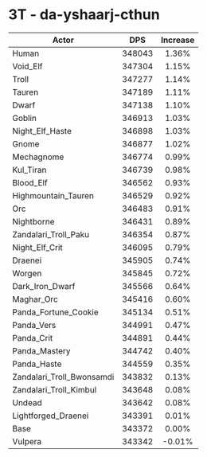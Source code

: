 # 3T - da-yshaarj-cthun
| Actor | DPS | Increase |
|---|:---:|:---:|
|Human|348043|1.36%|
|Void_Elf|347304|1.15%|
|Troll|347277|1.14%|
|Tauren|347189|1.11%|
|Dwarf|347138|1.10%|
|Goblin|346913|1.03%|
|Night_Elf_Haste|346898|1.03%|
|Gnome|346877|1.02%|
|Mechagnome|346774|0.99%|
|Kul_Tiran|346739|0.98%|
|Blood_Elf|346562|0.93%|
|Highmountain_Tauren|346529|0.92%|
|Orc|346483|0.91%|
|Nightborne|346431|0.89%|
|Zandalari_Troll_Paku|346354|0.87%|
|Night_Elf_Crit|346095|0.79%|
|Draenei|345905|0.74%|
|Worgen|345845|0.72%|
|Dark_Iron_Dwarf|345566|0.64%|
|Maghar_Orc|345416|0.60%|
|Panda_Fortune_Cookie|345134|0.51%|
|Panda_Vers|344991|0.47%|
|Panda_Crit|344891|0.44%|
|Panda_Mastery|344742|0.40%|
|Panda_Haste|344559|0.35%|
|Zandalari_Troll_Bwonsamdi|343832|0.13%|
|Zandalari_Troll_Kimbul|343648|0.08%|
|Undead|343642|0.08%|
|Lightforged_Draenei|343391|0.01%|
|Base|343372|0.00%|
|Vulpera|343342|-0.01%|
